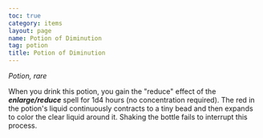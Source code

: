 ```yaml
---
toc: true
category: items
layout: page
name: Potion of Diminution
tag: potion
title: Potion of Diminution 
---
```

_Potion, rare_ 

When you drink this potion, you gain the "reduce" effect of the **_enlarge/reduce_** spell for 1d4 hours (no concentration required). The red in the potion's liquid continuously contracts to a tiny bead and then expands to color the clear liquid around it. Shaking the bottle fails to interrupt this process.